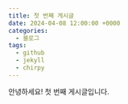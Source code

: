 ```yaml
---
title: 첫 번째 게시글
date: 2024-04-08 12:00:00 +0000
categories:
  - 블로그
tags:
  - github
  - jekyll
  - chirpy
---
```

안녕하세요!
첫 번째 게시글입니다.